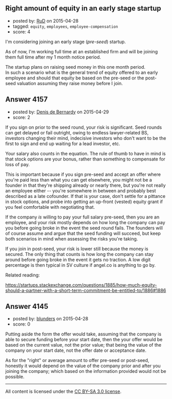 ## Right amount of equity in an early stage startup

- posted by: [RuD](https://stackexchange.com/users/4904601/rud) on 2015-04-28
- tagged: `equity`, `employees`, `employee-compensation`
- score: 4

I'm considering joining an early stage (*pre-seed*) startup. 

As of now, I'm working full time at an established firm and will be joining them full time after my 1 month notice period.

The startup plans on raising seed money in this one month period.<br /> In such a scenario what is the general trend of equity offered to an early employee and should that equity be based on the pre-seed or the post-seed valuation assuming they raise money before I join.


## Answer 4157

- posted by: [Denis de Bernardy](https://stackexchange.com/users/182468/denis-de-bernardy) on 2015-04-29
- score: 2

If you sign on prior to the seed round, your risk is significant. Seed rounds can get delayed or fail outright, owing to endless lawyer-related BS, investors changing their mind, indecisive investors who don't want to be the first to sign and end up waiting for a lead investor, etc.

Your salary also counts in the equation. The rule of thumb to have in mind is that stock options are your bonus, rather than something to compensate for loss of pay.

This is important because if you sign pre-seed and accept an offer where you're paid less than what you can get elsewhere, you might not be a founder in that they're shipping already or nearly there, but you're not really an employee either -- you're somewhere in between and probably best described as a late cofounder. If that is your case, don't settle for a pittance in stock options, and probe into getting an up-front (vested) equity grant if you feel comfortable with negotiating that.

If the company *is* willing to pay your full salary pre-seed, then you are an employee, and your risk mostly depends on how long the company can pay you before going broke in the event the seed round fails. The founders will of course assume and argue that the seed funding will succeed, but keep both scenarios in mind when assessing the risks you're taking.

If you join in post-seed, your risk is lower still because the money is secured. The only thing that counts is how long the company can stay around before going broke in the event it gets no traction. A low digit percentage is then typical in SV culture if angel.co is anything to go by.

Related reading:

https://startups.stackexchange.com/questions/1885/how-much-equity-should-a-partner-with-a-short-term-commitment-be-entitled-to/1886#1886


## Answer 4145

- posted by: [blunders](https://stackexchange.com/users/216182/blunders) on 2015-04-28
- score: 0

Putting aside the form the offer would take, assuming that the company is able to secure funding before your start date, then the your offer would be based on the current value, not the prior value; that being the value of the company on your start date, not the offer date or acceptance date. 

As for the "right" or average amount to offer pre-seed or post-seed, honestly it would depend on the value of the company prior and after you joining the company; which based on the information provided would not be possible. 



---

All content is licensed under the [CC BY-SA 3.0 license](https://creativecommons.org/licenses/by-sa/3.0/).
